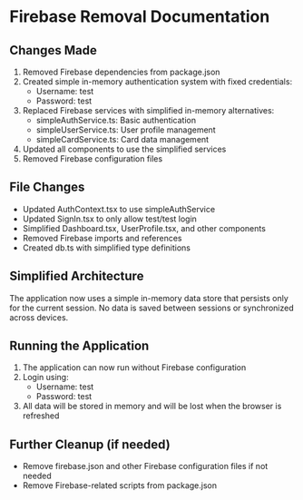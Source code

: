 # Firebase Removal Documentation

## Changes Made

1. Removed Firebase dependencies from package.json
2. Created simple in-memory authentication system with fixed credentials:
   - Username: test
   - Password: test
3. Replaced Firebase services with simplified in-memory alternatives:
   - simpleAuthService.ts: Basic authentication
   - simpleUserService.ts: User profile management
   - simpleCardService.ts: Card data management
4. Updated all components to use the simplified services
5. Removed Firebase configuration files

## File Changes

- Updated AuthContext.tsx to use simpleAuthService
- Updated SignIn.tsx to only allow test/test login
- Simplified Dashboard.tsx, UserProfile.tsx, and other components
- Removed Firebase imports and references
- Created db.ts with simplified type definitions

## Simplified Architecture

The application now uses a simple in-memory data store that persists only for the current session.
No data is saved between sessions or synchronized across devices.

## Running the Application

1. The application can now run without Firebase configuration
2. Login using:
   - Username: test
   - Password: test
3. All data will be stored in memory and will be lost when the browser is refreshed

## Further Cleanup (if needed)

- Remove firebase.json and other Firebase configuration files if not needed
- Remove Firebase-related scripts from package.json
